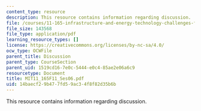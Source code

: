 ```yaml
---
content_type: resource
description: This resource contains information regarding discussion.
file: /courses/11-165-infrastructure-and-energy-technology-challenges-fall-2011/14baecf29b477fd59ac34f8f82d35b6b_MIT11_165F11_Ses06.pdf
file_size: 143568
file_type: application/pdf
learning_resource_types: []
license: https://creativecommons.org/licenses/by-nc-sa/4.0/
ocw_type: OCWFile
parent_title: Discussion
parent_type: CourseSection
parent_uid: 1519cd16-7e0c-5444-e0c4-85ae2e06a6c9
resourcetype: Document
title: MIT11_165F11_Ses06.pdf
uid: 14baecf2-9b47-7fd5-9ac3-4f8f82d35b6b
---
```

This resource contains information regarding discussion.